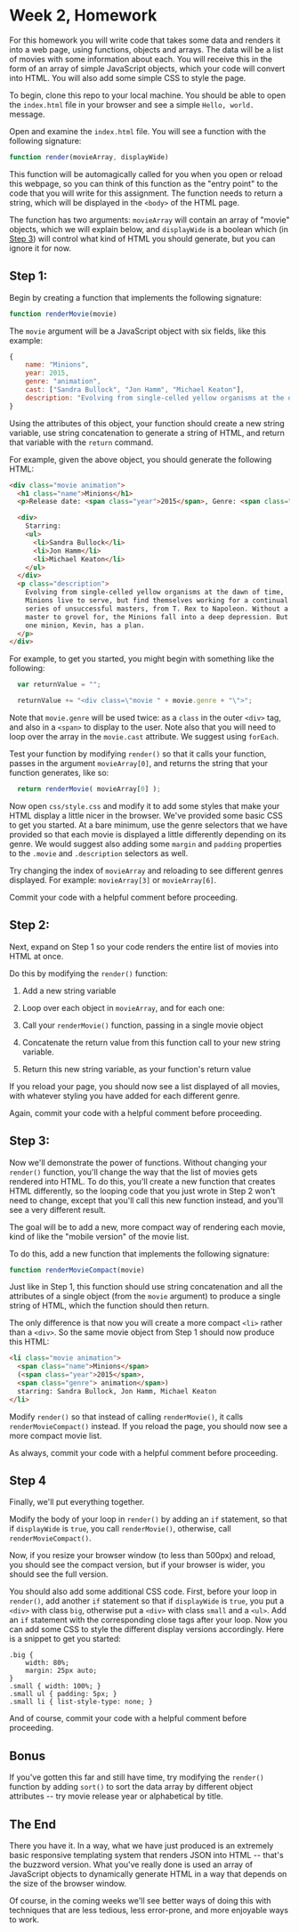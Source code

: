 # Week 2, Homework

For this homework you will write code that takes some data and renders
it into a web page, using functions, objects and arrays. The data
will be a list of movies with some information about each. You will
receive this in the form of an array of simple JavaScript objects,
which your code will convert into HTML. You will also add some simple
CSS to style the page.

To begin, clone this repo to your local machine. You should be able to
open the ```index.html``` file in your browser and see a simple
```Hello, world.``` message.

Open and examine the ```index.html``` file. You will see a function with the following signature:

```javascript
function render(movieArray, displayWide)
```

This function will be automagically called for you when you open or
reload this webpage, so you can think of this function as the "entry
point" to the code that you will write for this assignment. The
function needs to return a string, which will be displayed in the
```<body>``` of the HTML page.

 The function has two arguments: ```movieArray``` will contain an
 array of "movie" objects, which we will explain below, and
 ```displayWide``` is a boolean which (in [Step
 3](#user-content-step-3)) will control what kind of HTML you should
 generate, but you can ignore it for now.

## Step 1:

Begin by creating a function that implements the following signature:
```javascript
function renderMovie(movie)
```

The ```movie``` argument will be a JavaScript object with six fields,
like this example:

```javascript
{
	name: "Minions",
	year: 2015,
	genre: "animation",
	cast: ["Sandra Bullock", "Jon Hamm", "Michael Keaton"],
	description: "Evolving from single-celled yellow organisms at the dawn of time, Minions live to serve, but find themselves working for a continual series of unsuccessful masters, from T. Rex to Napoleon. Without a master to grovel for, the Minions fall into a deep depression. But one minion, Kevin, has a plan."
}
```

Using the attributes of this object, your function should create a new
string variable, use string concatenation to generate a string of
HTML, and return that variable with the ```return``` command.

For example, given the above object, you should generate the following
HTML:

```html
<div class="movie animation">
  <h1 class="name">Minions</h1>
  <p>Release date: <span class="year">2015</span>, Genre: <span class="genre">animation</span>.</p>

  <div>
    Starring:
    <ul>
      <li>Sandra Bullock</li>
      <li>Jon Hamm</li>
      <li>Michael Keaton</li>
    </ul>
  </div>
  <p class="description">
    Evolving from single-celled yellow organisms at the dawn of time,
    Minions live to serve, but find themselves working for a continual
    series of unsuccessful masters, from T. Rex to Napoleon. Without a
    master to grovel for, the Minions fall into a deep depression. But
    one minion, Kevin, has a plan.
  </p>
</div>
```

For example, to get you started, you might begin with something like
the following:
```javascript
  var returnValue = "";

  returnValue += "<div class=\"movie " + movie.genre + "\">";
```

Note that ```movie.genre``` will be used twice: as a ```class``` in
the outer ```<div>``` tag, and also in a ```<span>``` to display to
the user. Note also that you will need to loop over the array in the
```movie.cast``` attribute. We suggest using ```forEach```.

Test your function by modifying ```render()``` so that it calls your
function, passes in the argument ```movieArray[0]```, and returns
the string that your function generates, like so:

```javascript
  return renderMovie( movieArray[0] );
```

Now open ```css/style.css``` and modify it to add some styles that
make your HTML display a little nicer in the browser. We've provided
some basic CSS to get you started. At a bare minimum, use the genre
selectors that we have provided so that each movie is displayed a
little differently depending on its genre. We would suggest also
adding some ```margin``` and ```padding``` properties to the
```.movie``` and ```.description``` selectors as well.

Try changing the index of ```movieArray``` and reloading to see
different genres displayed. For example: ```movieArray[3]``` or ```movieArray[6]```.

Commit your code with a helpful comment before proceeding.

## Step 2:

Next, expand on Step 1 so your code renders the entire list of movies
into HTML at once.

Do this by modifying the ```render()``` function:

1. Add a new string variable

2. Loop over each object in ```movieArray```, and for each one:
  1. Call your ```renderMovie()``` function, passing in a single movie
  object
  2. Concatenate the return value from this function call to your new
  string variable.

3. Return this new string variable, as your function's return value

If you reload your page, you should now see a list displayed of all
movies, with whatever styling you have added for each different genre.

Again, commit your code with a helpful comment before proceeding.

## Step 3:

Now we'll demonstrate the power of functions. Without changing your
```render()``` function, you'll change the way that the list of movies
gets rendered into HTML. To do this, you'll create a new function that
creates HTML differently, so the looping code that you just wrote in
Step 2 won't need to change, except that you'll call this new function
instead, and you'll see a very different result.

The goal will be to add a new, more compact way of rendering each
movie, kind of like the "mobile version" of the movie list.

To do this, add a new function that implements the following
signature:

```javascript
function renderMovieCompact(movie)
```

Just like in Step 1, this function should use string concatenation and
all the attributes of a single object (from the ```movie``` argument)
to produce a single string of HTML, which the function should then
return.

The only difference is that now you will create a more compact
```<li>``` rather than a ```<div>```. So the same movie object from
Step 1 should now produce this HTML:

```html
<li class="movie animation">
  <span class="name">Minions</span>
  (<span class="year">2015</span>,
  <span class="genre"> animation</span>)
  starring: Sandra Bullock, Jon Hamm, Michael Keaton
</li>
```

Modify ```render()``` so that instead of calling ```renderMovie()```,
it calls ```renderMovieCompact()``` instead. If you reload the page,
you should now see a more compact movie list.

As always, commit your code with a helpful comment before proceeding.

## Step 4

Finally, we'll put everything together.

Modify the body of your loop in ```render()``` by adding an ```if```
statement, so that if ```displayWide``` is ```true```, you call
```renderMovie()```, otherwise, call ```renderMovieCompact()```.

Now, if you resize your browser window (to less than 500px) and
reload, you should see the compact version, but if your browser is
wider, you should see the full version.

You should also add some additional CSS code. First, before your loop
in ```render()```, add another ```if``` statement so that if
```displayWide``` is ```true```, you put a ```<div>``` with class
```big```, otherwise put a ```<div>``` with class ```small``` and a
```<ul>```. Add an ```if``` statement with the corresponding close
tags after your loop. Now you can add some CSS to style the different
display versions accordingly. Here is a snippet to get you started:

```
.big {
    width: 80%;
    margin: 25px auto;
}
.small { width: 100%; }
.small ul { padding: 5px; }
.small li { list-style-type: none; }
```

And of course, commit your code with a helpful comment before
proceeding.

## Bonus

If you've gotten this far and still have time, try modifying the
```render()``` function by adding ```sort()``` to sort the data array
by different object attributes -- try movie release year or
alphabetical by title.

## The End

There you have it. In a way, what we have just produced is an
extremely basic responsive templating system that renders JSON into
HTML -- that's the buzzword version. What you've really done is used
an array of JavaScript objects to dynamically generate HTML in a way
that depends on the size of the browser window.

Of course, in the coming weeks we'll see better ways of doing this
with techniques that are less tedious, less error-prone, and more
enjoyable ways to work.


